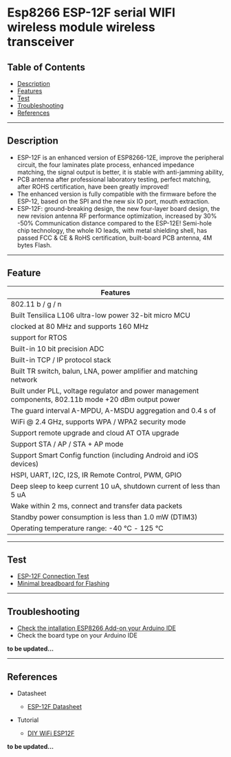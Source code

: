 # Esp8266 ESP-12F serial WIFI wireless module wireless transceiver

## Table of Contents

-   [Description](#description)
-   [Features](#features)
-   [Test](#test)
-   [Troubleshooting](#troubleshooting)
-   [References](#references)

---

## Description

-   ESP-12F is an enhanced version of ESP8266-12E, improve the peripheral circuit, the four laminates plate process, enhanced impedance matching, the signal output is better, it is stable with anti-jamming ability,
-   PCB antenna after professional laboratory testing, perfect matching, after ROHS certification, have been greatly improved!
-   The enhanced version is fully compatible with the firmware before the ESP-12, based on the SPI and the new six IO port, mouth extraction.
-   ESP-12F: ground-breaking design, the new four-layer board design, the new revision antenna RF performance optimization, increased by 30% -50% Communication distance compared to the ESP-12E! Semi-hole chip technology, the whole IO leads, with metal shielding shell, has passed FCC & CE & RoHS certification, built-board PCB antenna, 4M bytes Flash.

---

## Feature

| Features                                                                                              |
| ----------------------------------------------------------------------------------------------------- |
| 802.11 b / g / n                                                                                      |
| Built Tensilica L106 ultra-low power 32-bit micro MCU                                                 |
| clocked at 80 MHz and supports 160 MHz                                                                |
| support for RTOS                                                                                      |
| Built-in 10 bit precision ADC                                                                         |
| Built-in TCP / IP protocol stack                                                                      |
| Built TR switch, balun, LNA, power amplifier and matching network                                     |
| Built under PLL, voltage regulator and power management components, 802.11b mode +20 dBm output power |
| The guard interval A-MPDU, A-MSDU aggregation and 0.4 s of                                            |
| WiFi @ 2.4 GHz, supports WPA / WPA2 security mode                                                     |
| Support remote upgrade and cloud AT OTA upgrade                                                       |
| Support STA / AP / STA + AP mode                                                                      |
| Support Smart Config function (including Android and iOS devices)                                     |
| HSPI, UART, I2C, I2S, IR Remote Control, PWM, GPIO                                                    |
| Deep sleep to keep current 10 uA, shutdown current of less than 5 uA                                  |
| Wake within 2 ms, connect and transfer data packets                                                   |
| Standby power consumption is less than 1.0 mW (DTIM3)                                                 |
| Operating temperature range: -40 ℃ - 125 ℃                                                            |

---

## Test

-   [ESP-12F Connection Test](https://www.instructables.com/ESP-12F-ESP8266-Module-Connection-Test/)
-   [Minimal breadboard for Flashing](https://www.instructables.com/ESP-12F-ESP8266-Module-Minimal-Breadboard-for-Flas/)

---

## Troubleshooting

-   [Check the intallation ESP8266 Add-on your Arduino IDE](https://arduino.esp8266.com/Arduino/versions/2.3.0/doc/installing.html)
-   Check the board type on your Arduino IDE

**to be updated...**

---

## References

-   Datasheet

    -   [ESP-12F Datasheet](http://bit.ly/3c0nJMF)

-   Tutorial
    -   [DIY WiFi ESP12F](https://youtu.be/IjOHjTZXUoo)

**to be updated...**
